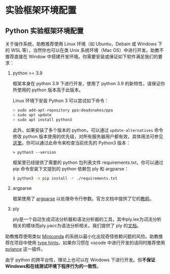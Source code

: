 # 实验框架环境配置

## Python 实验框架环境配置

关于操作系统，助教推荐使用 Linux 环境（如 Ubuntu，Debain 或 Windows 下的 WSL 等），当然你也可以在类 Unix 系统环境（Mac OS）中进行开发。助教不推荐直接在 Window 中搭建开发环境。你需要安装或保证如下软件满足我们的要求：

1. python >= 3.9

   框架本身在 python 3.9 下进行开发，使用了 python 3.9 的新特性，请保证你所使用的 python 版本高于此版本。

   Linux 环境下安装 Python 3 可以尝试如下命令：
   ```bash
   > sudo add-apt-repository ppa:deadsnakes/ppa
   > sudo apt update
   > sudo apt install python3
   ```

   此外，如果安装了多个版本的 python，可以通过 `update-alternatives` 命令修改 python 版本使用的优先级，对所有服务器用户都有效，具体用法可参见[这里]( https://medium.com/analytics-vidhya/how-to-install-and-switch-between-different-python-versions-in-ubuntu-16-04-dc1726796b9b)。你可以通过此命令来检查当前优先的 Python3 版本：
   ```
   > python3 --version
   ```

   框架里已经提供了需要的 python 包列表文件 requirements.txt，你可以通过 pip 命令安装下文提到的 python 依赖包 ply 和 argparse：

   ```bash
   $ python3 -m pip install -r ./requirements.txt 
   ```

2. argparse

   框架使用了 [argparse](https://docs.python.org/zh-cn/3/library/argparse.html) 以处理命令行参数。官方文档中提供了它的[教程](https://docs.python.org/zh-cn/3/howto/argparse.html)。

3. ply

   ply是一个自动生成词法分析器和语法分析器的工具，其中ply.lex为词法分析相关的模块而ply.yacc为语法分析相关。我们提供了 ply 的[文档](https://www.dabeaz.com/ply/ply.html)。

助教推荐使用类似 [Miniconda](https://docs.conda.io/en/latest/miniconda.html) 的系统以最小化出现奇怪依赖问题的风险。助教推荐在项目中使用 [type hints](https://www.python.org/dev/peps/pep-0483/)，如果你习惯在 vscode 中进行开发的话同时推荐使用 [pylance](https://marketplace.visualstudio.com/items?itemName=ms-python.vscode-pylance) 这一插件。

由于 python 的跨平台性，理论上也可以在 Windows 下进行开发。但**不保证Windows和在线测试环境下程序行为的一致性**。
